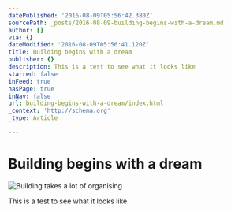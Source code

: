 ```yaml
---
datePublished: '2016-08-09T05:56:42.380Z'
sourcePath: _posts/2016-08-09-building-begins-with-a-dream.md
author: []
via: {}
dateModified: '2016-08-09T05:56:41.120Z'
title: Building begins with a dream
publisher: {}
description: This is a test to see what it looks like
starred: false
inFeed: true
hasPage: true
inNav: false
url: building-begins-with-a-dream/index.html
_context: 'http://schema.org'
_type: Article

---
```

# Building begins with a dream
![Building takes a lot of organising](https://the-grid-user-content.s3-us-west-2.amazonaws.com/3ef16196-5ede-46ba-a986-d28da4671533.jpg)

This is a test to see what it looks like